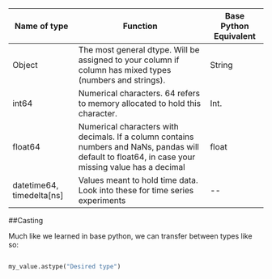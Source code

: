 |Name of type | Function | Base Python Equivalent |
|------------|---------|-------------------------|
|Object | The most general dtype. Will be assigned to your column if column has mixed types (numbers and strings). | String | 
|int64 | Numerical characters. 64 refers to memory allocated to hold this character. | Int. |
| float64 | Numerical characters with decimals. If a column contains numbers and NaNs, pandas will default to float64, in case your missing value has a decimal | float |
|datetime64, timedelta[ns] | Values meant to hold time data. Look into these for time series experiments | -- |

##Casting

Much like we learned in base python, we can transfer between types like so:

```python

my_value.astype("Desired type")

```

